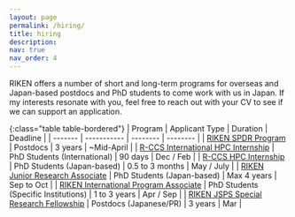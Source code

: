 ```yaml
---
layout: page
permalink: /hiring/
title: hiring
description:
nav: true
nav_order: 4
---
```


RIKEN offers a number of short and long-term programs for overseas and Japan-based postdocs and PhD students to come work with us in Japan. If my interests resonate with you, feel free to reach out with your CV to see if we can support an application.

{:class="table table-bordered"}
| Program | Applicant Type | Duration | Deadline |
| ------- | ----------- | -------- | -------- |
| [RIKEN SPDR Program](https://www.riken.jp/en/careers/programs/spdr/) | Postdocs | 3 years | ~Mid-April |
| [R-CCS International HPC Internship](https://www.r-ccs.riken.jp/en/outreach/schools/20250415-20260319/) | PhD Students (International) | 90 days | Dec / Feb |
| [R-CCS HPC Internship](https://www.r-ccs.riken.jp/en/outreach/schools/20250723-20251225/) | PhD Students (Japan-based) | 0.5 to 3 months | May / July |
| [RIKEN Junior Research Associate](https://www.riken.jp/en/careers/programs/jra/) | PhD Students (Japan-based) | Max 4 years | Sep to Oct |
| [RIKEN International Program Associate](https://www.riken.jp/en/careers/programs/ipa/) | PhD Students (Specific Institutions) | 1 to 3 years | Apr / Sep |
| [RIKEN JSPS Special Research Fellowship](https://www.riken.jp/careers/programs/jsps_pd/index.html) | Postdocs (Japanese/PR) | 3 years | Mar |

